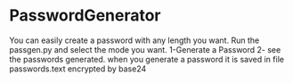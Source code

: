 # PasswordGenerator
You can easily create a password with any length you want.
Run the passgen.py and select the mode you want.
1-Generate a Password
2- see the passwords generated.
when you generate a password it is saved in file passwords.text encrypted by base24
